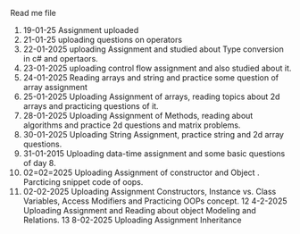 Read me file
1. 19-01-25 Assignment uploaded
2. 21-01-25 uploading questions on operators
3. 22-01-2025 uploading Assignment and studied about Type conversion in c# and opertaors.
4. 23-01-2025 uploading control flow assignment and also studied about it.
5. 24-01-2025 Reading arrays and string and practice some question of array assignment
6. 25-01-2025 Uploading Assignment of arrays, reading topics about 2d arrays and practicing questions of it.
7. 28-01-2025 Uploading Assignment of Methods, reading about algorithms and practice 2d questions and matrix problems.
8. 30-01-2025 Uploading String Assignment, practice string and 2d array questions.
9. 31-01-2015 Uploading data-time assignment and some basic questions of day 8.
10. 02=02=2025 Uploading Assignment of constructor and Object . Parcticing snippet code of oops.
11. 02-02-2025 Uploading Assignment Constructors, Instance vs. Class Variables, Access Modifiers and Practicing OOPs concept.
12 4-2-2025 Uploading Assignment and Reading about object Modeling and Relations.
13 8-02-2025 Uploading Assignment Inheritance
